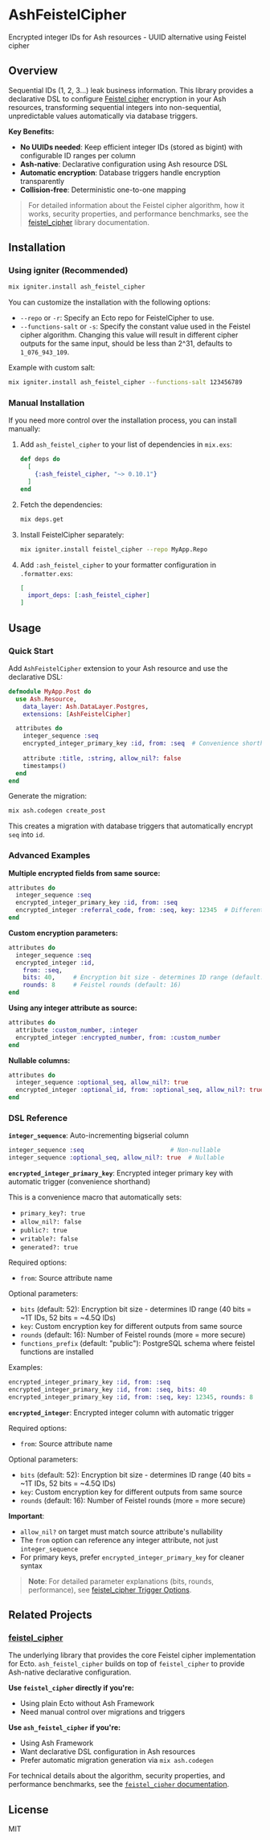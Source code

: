 # AshFeistelCipher

Encrypted integer IDs for Ash resources - UUID alternative using Feistel cipher

## Overview

Sequential IDs (1, 2, 3...) leak business information. This library provides a declarative DSL to configure [Feistel cipher](https://github.com/devall-org/feistel_cipher) encryption in your Ash resources, transforming sequential integers into non-sequential, unpredictable values automatically via database triggers.

**Key Benefits:**
- **No UUIDs needed**: Keep efficient integer IDs (stored as bigint) with configurable ID ranges per column
- **Ash-native**: Declarative configuration using Ash resource DSL
- **Automatic encryption**: Database triggers handle encryption transparently
- **Collision-free**: Deterministic one-to-one mapping

> For detailed information about the Feistel cipher algorithm, how it works, security properties, and performance benchmarks, see the [feistel_cipher](https://github.com/devall-org/feistel_cipher) library documentation.

## Installation

### Using igniter (Recommended)

```bash
mix igniter.install ash_feistel_cipher
```

You can customize the installation with the following options:

* `--repo` or `-r`: Specify an Ecto repo for FeistelCipher to use.
* `--functions-salt` or `-s`: Specify the constant value used in the Feistel cipher algorithm. Changing this value will result in different cipher outputs for the same input, should be less than 2^31, defaults to `1_076_943_109`.

Example with custom salt:

```bash
mix igniter.install ash_feistel_cipher --functions-salt 123456789
```

### Manual Installation

If you need more control over the installation process, you can install manually:

1. Add `ash_feistel_cipher` to your list of dependencies in `mix.exs`:

   ```elixir
   def deps do
     [
       {:ash_feistel_cipher, "~> 0.10.1"}
     ]
   end
   ```

2. Fetch the dependencies:

   ```bash
   mix deps.get
   ```

3. Install FeistelCipher separately:

   ```bash
   mix igniter.install feistel_cipher --repo MyApp.Repo
   ```

4. Add `:ash_feistel_cipher` to your formatter configuration in `.formatter.exs`:

   ```elixir
   [
     import_deps: [:ash_feistel_cipher]
   ]
   ```

## Usage

### Quick Start

Add `AshFeistelCipher` extension to your Ash resource and use the declarative DSL:

```elixir
defmodule MyApp.Post do
  use Ash.Resource,
    data_layer: Ash.DataLayer.Postgres,
    extensions: [AshFeistelCipher]

  attributes do
    integer_sequence :seq
    encrypted_integer_primary_key :id, from: :seq  # Convenience shorthand!
    
    attribute :title, :string, allow_nil?: false
    timestamps()
  end
end
```

Generate the migration:
```bash
mix ash.codegen create_post
```

This creates a migration with database triggers that automatically encrypt `seq` into `id`.

### Advanced Examples

**Multiple encrypted fields from same source:**
```elixir
attributes do
  integer_sequence :seq
  encrypted_integer_primary_key :id, from: :seq
  encrypted_integer :referral_code, from: :seq, key: 12345  # Different key for referral codes
end
```

**Custom encryption parameters:**
```elixir
attributes do
  integer_sequence :seq
  encrypted_integer :id, 
    from: :seq,
    bits: 40,     # Encryption bit size - determines ID range (default: 52)
    rounds: 8     # Feistel rounds (default: 16)
end
```

**Using any integer attribute as source:**
```elixir
attributes do
  attribute :custom_number, :integer
  encrypted_integer :encrypted_number, from: :custom_number
end
```

**Nullable columns:**
```elixir
attributes do
  integer_sequence :optional_seq, allow_nil?: true
  encrypted_integer :optional_id, from: :optional_seq, allow_nil?: true
end
```

### DSL Reference

**`integer_sequence`**: Auto-incrementing bigserial column
```elixir
integer_sequence :seq                        # Non-nullable
integer_sequence :optional_seq, allow_nil?: true  # Nullable
```

**`encrypted_integer_primary_key`**: Encrypted integer primary key with automatic trigger (convenience shorthand)

This is a convenience macro that automatically sets:
- `primary_key?: true`
- `allow_nil?: false`
- `public?: true`
- `writable?: false`
- `generated?: true`

Required options:
- `from`: Source attribute name

Optional parameters:
- `bits` (default: 52): Encryption bit size - determines ID range (40 bits = ~1T IDs, 52 bits = ~4.5Q IDs)
- `key`: Custom encryption key for different outputs from same source
- `rounds` (default: 16): Number of Feistel rounds (more = more secure)
- `functions_prefix` (default: "public"): PostgreSQL schema where feistel functions are installed

Examples:
```elixir
encrypted_integer_primary_key :id, from: :seq
encrypted_integer_primary_key :id, from: :seq, bits: 40
encrypted_integer_primary_key :id, from: :seq, key: 12345, rounds: 8
```

**`encrypted_integer`**: Encrypted integer column with automatic trigger

Required options:
- `from`: Source attribute name

Optional parameters:
- `bits` (default: 52): Encryption bit size - determines ID range (40 bits = ~1T IDs, 52 bits = ~4.5Q IDs)
- `key`: Custom encryption key for different outputs from same source
- `rounds` (default: 16): Number of Feistel rounds (more = more secure)

**Important**: 
- `allow_nil?` on target must match source attribute's nullability
- The `from` option can reference any integer attribute, not just `integer_sequence`
- For primary keys, prefer `encrypted_integer_primary_key` for cleaner syntax

> **Note**: For detailed parameter explanations (bits, rounds, performance), see [feistel_cipher Trigger Options](https://github.com/devall-org/feistel_cipher#trigger-options).

## Related Projects

### [feistel_cipher](https://github.com/devall-org/feistel_cipher)

The underlying library that provides the core Feistel cipher implementation for Ecto. `ash_feistel_cipher` builds on top of `feistel_cipher` to provide Ash-native declarative configuration.

**Use `feistel_cipher` directly if you're:**
- Using plain Ecto without Ash Framework
- Need manual control over migrations and triggers

**Use `ash_feistel_cipher` if you're:**
- Using Ash Framework
- Want declarative DSL configuration in Ash resources
- Prefer automatic migration generation via `mix ash.codegen`

For technical details about the algorithm, security properties, and performance benchmarks, see the [`feistel_cipher` documentation](https://github.com/devall-org/feistel_cipher).

## License

MIT